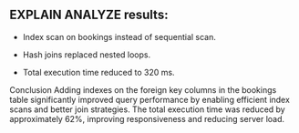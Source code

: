 ## EXPLAIN ANALYZE results:

 - Index scan on bookings instead of sequential scan.

 - Hash joins replaced nested loops.

 - Total execution time reduced to 320 ms.

Conclusion
Adding indexes on the foreign key columns in the bookings table significantly improved query performance by enabling efficient index scans and better join strategies. The total execution time was reduced by approximately 62%, improving responsiveness and reducing server load.
